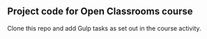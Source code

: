 ## Project code for Open Classrooms course ##
Clone this repo and add Gulp tasks as set out in the course activity.